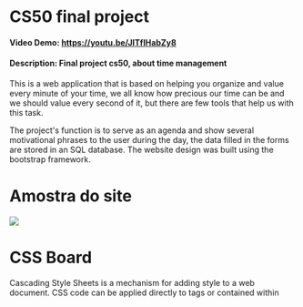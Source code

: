 # CS50 final project

#### Video Demo: https://youtu.be/JITfIHabZy8
#### Description: Final project cs50, about time management
This is a web application that is based on helping you organize and value every minute of your time, we all know how precious our time can be and we should value every second of it, but there are few tools that help us with this task.

The project's function is to serve as an agenda and show several motivational phrases to the user during the day, the data filled in the forms are stored in an SQL database. The website design was built using the bootstrap framework.

# Amostra do site

![](https://i.giphy.com/media/LEjDWeFaCSKvQzYcxO/giphy.webp)

# CSS Board

Cascading Style Sheets is a mechanism for adding style to a web document. CSS code can be applied directly to tags or contained within <style> tags.

It is used in the files to make the project more beautiful, an example is that we do not use style.css to change the style of the page /motivation

# JS Board

JavaScript is a structured, high-level scripting, dynamically typed, multiparadigm, interpreted programming language. Along with HTML and CSS, JavaScript is one of the three main technologies on the World Wide Web.

We use JavaScript in the motivation.html file to create functionality to bring an image along with a message every 3 hours. In other words, we use javascript in this project to implement more functionalities, you can see the JavaScript in the 'app.js' file;

# Python directory

Python is a very popular language in areas of technology related to data analysis, research, algorithm development and AI.

We use Python in this project, to use the Flask framework together with the SQL database. We run the application through Python functions and manage all user information through SQL.

# SQLite

SQLite is a type of relational database, that is, one that creates files based on the relationship between different elements, usually taking the form of a table. However, unlike other models, it does not depend on a server to store its information.

We use it to manage user information, both to delete, add and edit.
     
# Acknowledgment

I would first like to thank the CS50 team for showing me this wonderful world of programming and for teaching me many things that I will take with me throughout my life. Without you, this like other projects I built in my life would not exist

We use Python to import Flask flamework like this along with its libraries
that are useful both for application development and also for interaction
with the SQL database that serves to store and manage the information of our
application.
     https://cs50.harvard.edu/x/2022/

```python

# You have to install the cs50 library via terminal by:

$ pip3 install cs50


```
## Answered questions

1. What will your software do?
     - My web application shows the time for the client, as well as stores information like the agenda and shows several motivational phrases every three hours through the “motivation” file


2. What features will it have?
     - It will have a standard web design created with bootstrap, it will be minimalist and clear


3. How will it be executed?
     - Will be executed via python using a framework called flask


4. What new skills will you need to acquire?
     - It was necessary to acquire more knowledge in JavaScrip to use functions in the manner corresponding to the project, it was also necessary to learn more about structure and design of SQL database.

5. What topics will you need to research?
     - I had to research more about SQLite, JavaScript and CSS



6. If working with two colleagues who for what?
     - I'm not working in pairs unfortunately


7. What can you consider a good result for your project?
     - That it runs easily, that it is intuitive and that it can be optimized for many types of screens and platforms.

8. A better result?
     - Run without crashing on any server and be easy to use
     
8. The best result?
     - That people really start using it for a better life, that it can help a large number of people.



## To rotate

To run the application run the following line commands


```python

# If you don't have Flask installed or are using this app for the first time
cd project

# Will install some project dependencies

python3 -m venv venv 

# To activate the corresponding environment

. venv/bin/activate 

# Will install flask library

pip install Flask

# Will make your web app run. 
# Run this command only if inside the myproject page

flask run

```

If you already have Flask installed or have already accessed this project

```python

cd project

. venv/bin/activate

flask run
```

# Database

Run the following commands to view the data in the database

```bash

# Make sure you have SQL installed on your machine 
# If you don't have it installed on your machine 
# First enter the folder

cd myproject

sqlite3 schedule.db 

# To view calendar data:

SELECT * FROM schedule; 

# To view contact page data;

SELECT * FROM contact;

```


------------------------------------------------------------------------------------------------------------------------
#### Programming and Markup Langugaes:

<a><img class="icons_curve" src="https://img.shields.io/badge/HTML5-E34F26?style=for-the-badge&logo=HTML5&logoColor=white"/></a>
<a><img class="icons_curve" src="https://img.shields.io/badge/CSS3-1572B6?style=for-the-badge&logo=CSS3&logoColor=white"/></a>
<a><img class="icons_curve" src="https://img.shields.io/badge/JavaScript-F7DF1E?style=for-the-badge&logo=JavaScript&logoColor=black"/></a>
<a><img class="icons_curve" src="https://img.shields.io/badge/Python-3776AB?style=for-the-badge&logo=Python&logoColor=white"/></a>
<a><img class="icons_curve" src="https://img.shields.io/badge/SQLite-07405E?style=for-the-badge&logo=sqlite&logoColor=white"/></a>



------------------------------------------------------------------------------------------------------------------------
#### Frameworks:

<a><img class="icons_curve" src="https://img.shields.io/badge/Flask-000000?style=for-the-badge&logo=Flask&logoColor=white"/></a>
<a><img class="icons_curve" src="https://img.shields.io/badge/Bootstrap-7952B3?style=for-the-badge&logo=Bootstrap&logoColor=white"/></a>


------------------------------------------------------------------------------------------------------------------------
#### CS50 Certificate:
<img src="https://i.ibb.co/1zCkWhj/CS50x.png" alt="CS50x" border="0">

